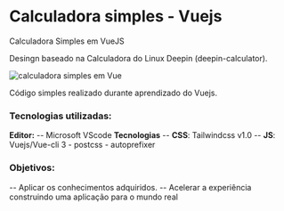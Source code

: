 # Calculadora simples - Vuejs

Calculadora Simples em VueJS

Desingn baseado na Calculadora do Linux Deepin (deepin-calculator).

![calculadora simples em Vue](https://photos.app.goo.gl/AGj1HcEs4W9BFVus8)

Código simples realizado durante aprendizado do Vuejs.

### Tecnologias utilizadas: 

  **Editor:**
     -- Microsoft VScode
  **Tecnologias**
     --  **CSS**: Tailwindcss v1.0
     -- **JS**: Vuejs/Vue-cli 3 - postcss - autoprefixer
     
  ### Objetivos:
 --  Aplicar os conhecimentos adquiridos.
 --  Acelerar a experiência construindo uma aplicação para o mundo real

